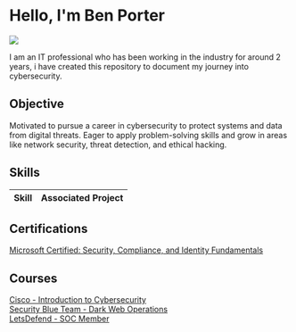 # Hello, I'm Ben Porter
<a href="[https://linkedin.com](https://www.linkedin.com/in/ben-porter-69642a225/)"><img src="https://img.shields.io/badge/-LinkedIn-0072b1?&style=for-the-badge&logo=linkedin&logoColor=white" /></a>

I am an IT professional who has been working in the industry for around 2 years, i have created this repository to document my journey into cybersecurity.

## Objective

Motivated to pursue a career in cybersecurity to protect systems and data from digital threats. Eager to apply problem-solving skills and grow in areas like network security, threat detection, and ethical hacking.

## Skills

| Skill                                         | Associated Project         |
|-----------------------------------------------|----------------------------|

## Certifications

<div>
<a href="https://learn.microsoft.com/en-gb/users/benporter-4821/credentials/df69ca5b49435707?ref=https%3A%2F%2Fwww.linkedin.com%2F" target="_blank">
  Microsoft Certified: Security, Compliance, and Identity Fundamentals
</a>

## Courses
  <div>
<a href="https://www.credly.com/badges/d24041a5-6ce4-456d-b6e2-d21ea66fa4dc/linked_in_profile" target="_blank">
  Cisco - Introduction to Cybersecurity
<div>
  <a href="https://elearning.securityblue.team/home/certificate/701477598" target="_blank">
  Security Blue Team - Dark Web Operations
<div>
  <a href="https://www.credly.com/badges/d24041a5-6ce4-456d-b6e2-d21ea66fa4dc/linked_in_profile](https://app.letsdefend.io/my-rewards/detail/eea906bd-ac4a-4a20-98f2-737282a9a0d4" target="_blank">
  LetsDefend - SOC Member
</a>

<!--
**BenPrter/BenPrter** is a ✨ _special_ ✨ repository because its `README.md` (this file) appears on your GitHub profile.

Here are some ideas to get you started:

- 🔭 I’m currently working on ...
- 🌱 I’m currently learning ...
- 👯 I’m looking to collaborate on ...
- 🤔 I’m looking for help with ...
- 💬 Ask me about ...
- 📫 How to reach me: ...
- 😄 Pronouns: ...
- ⚡ Fun fact: ...
-->
